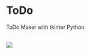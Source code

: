 # ToDo
<p>ToDo Maker with tkinter Python</p>
<br>
<img src="![1](https://user-images.githubusercontent.com/96903120/169707628-b2836f16-77f5-4668-8188-16eeddc5c0b0.JPG)">
